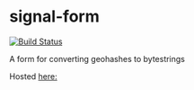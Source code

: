 # signal-form

[![Build Status](https://travis-ci.com/f-o-a-m/signal-form.svg?token=S5ycohXqQwQa9vbXx9fF&branch=master)](https://travis-ci.com/f-o-a-m/signal-form)

A form for converting geohashes to bytestrings

Hosted [here:](https://f-o-a-m.github.io/signal-form/)